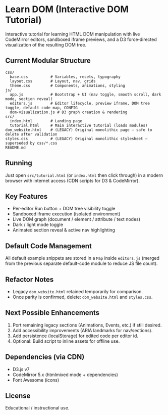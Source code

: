 # Learn DOM (Interactive DOM Tutorial)

Interactive tutorial for learning HTML DOM manipulation with live CodeMirror editors, sandboxed iframe previews, and a D3 force‑directed visualization of the resulting DOM tree.

## Current Modular Structure

```
css/
  base.css          # Variables, resets, typography
  layout.css        # Layout, nav, grids
  theme.css         # Components, animations, styling
js/
  app.js            # Bootstrap + UI (nav toggle, smooth scroll, dark mode, section reveal)
  editors.js        # Editor lifecycle, preview iframe, DOM tree toggle, default code map, CONFIG
  dom-visualization.js # D3 graph creation & rendering
src/
  index.html        # Landing page
  tutorial.html     # Main interactive tutorial (loads modules)
dom_website.html    # (LEGACY) Original monolithic page – safe to delete after validation
styles.css          # (LEGACY) Original monolithic stylesheet – superseded by css/*.css
README.md
```

## Running

Just open `src/tutorial.html` (or `index.html` then click through) in a modern browser with internet access (CDN scripts for D3 & CodeMirror).

## Key Features

- Per‑editor Run button + DOM tree visibility toggle
- Sandboxed iframe execution (isolated environment)
- Live DOM graph (document / element / attribute / text nodes)
- Dark / light mode toggle
- Animated section reveal & active nav highlighting

## Default Code Management

All default example snippets are stored in a `Map` inside `editors.js` (merged from the previous separate default-code module to reduce JS file count).

## Refactor Notes

- Legacy `dom_website.html` retained temporarily for comparison.
- Once parity is confirmed, delete: `dom_website.html` and `styles.css`.

## Next Possible Enhancements

1. Port remaining legacy sections (Animations, Events, etc.) if still desired.
2. Add accessibility improvements (ARIA landmarks for nav/sections).
3. Add persistence (localStorage) for edited code per editor id.
4. Optional: Build script to inline assets for offline use.

## Dependencies (via CDN)

- D3.js v7
- CodeMirror 5.x (htmlmixed mode + dependencies)
- Font Awesome (icons)

## License

Educational / instructional use.
